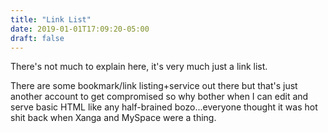 ```yaml
---
title: "Link List"
date: 2019-01-01T17:09:20-05:00
draft: false
---
```


There's not much to explain here, it's very much just a link list.

There are some bookmark/link listing+service out there but that's just another account to get compromised so why bother when I can edit and serve basic HTML like any half-brained bozo...everyone thought it was hot shit back when Xanga and MySpace were a thing.
